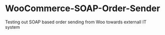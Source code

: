 # WooCommerce-SOAP-Order-Sender
Testing out SOAP based order sending from Woo towards externall IT system
